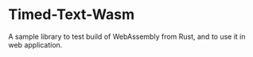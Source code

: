 Timed-Text-Wasm
===============

A sample library to test build of WebAssembly from Rust, and to use it in web application.
